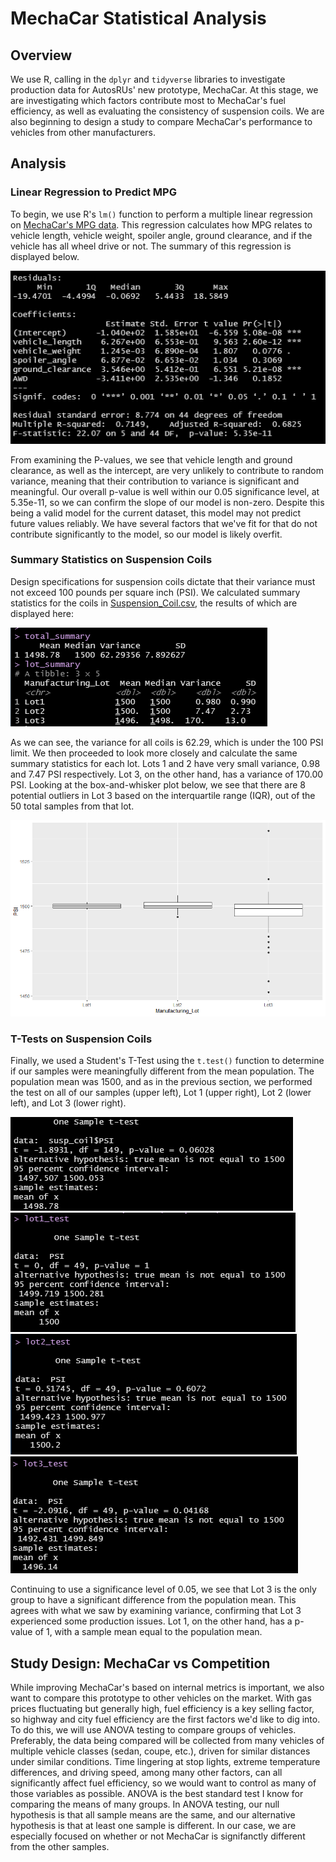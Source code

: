# MechaCar Statistical Analysis

## Overview
We use R, calling in the `dplyr` and `tidyverse` libraries to investigate production data for AutosRUs' new prototype, MechaCar. At this stage, we are investigating which factors contribute most to MechaCar's fuel efficiency, as well as evaluating the consistency of suspension coils.  We are also beginning to design a study to compare MechaCar's performance to vehicles from other manufacturers.

## Analysis
### Linear Regression to Predict MPG
<!-- 
    Which variables/coefficients provided a non-random amount of variance to the mpg values in the dataset?  vehicle length and ground clearance, as well as intercept
    Is the slope of the linear model considered to be zero? Why or why not? not 0, because p-value is vv small, so we can reject the null hypothesis
    Does this linear model predict mpg of MechaCar prototypes effectively? Why or why not?  nope, lack of significant factors (or abundance of insignificant factors) points to overfitting
-->
To begin, we use R's `lm()` function to perform a multiple linear regression on [MechaCar's MPG data](MechaCar_mpg.csv).  This regression calculates how MPG relates to vehicle length, vehicle weight, spoiler angle, ground clearance, and if the vehicle has all wheel drive or not.  The summary of this regression is displayed below.

![Linear regression model to predict mpg based on several other factors](Images/MPG_Lin_Regression.PNG)

From examining the P-values, we see that vehicle length and ground clearance, as well as the intercept, are very unlikely to contribute to random variance, meaning that their contribution to variance is significant and meaningful.  Our overall p-value is well within our 0.05 significance level, at 5.35e-11, so we can confirm the slope of our model is non-zero.  Despite this being a valid model for the current dataset, this model may not predict future values reliably.  We have several factors that we've fit for that do not contribute significantly to the model, so our model is likely overfit.

### Summary Statistics on Suspension Coils
<!-- 
The design specifications for the MechaCar suspension coils dictate that the variance of the suspension coils must not exceed 100 pounds per square inch. Does the current manufacturing data meet this design specification for all manufacturing lots in total and each lot individually? Why or why not?   Yes for most, no for Lot 3.  Variance, a calculated value, is wayyy too high, with a standard deviation of 13 (7 of 50 values are potential outliers based on IQR, potential manufacturing issues
-->
Design specifications for suspension coils dictate that their variance must not exceed 100 pounds per square inch (PSI).  We calculated summary statistics for the coils in [Suspension_Coil.csv](Suspension_Coil.csv), the results of which are displayed here:

![summary stats for all coils, and for each lot.  Includes mean, median, variance, and standard deviation](Images/coils_summary.PNG)

As we can see, the variance for all coils is 62.29, which is under the 100 PSI limit.  We then proceeded to look more closely and calculate the same summary statistics for each lot.  Lots 1 and 2 have very small variance, 0.98 and 7.47 PSI respectively.  Lot 3, on the other hand, has a variance of 170.00 PSI.  Looking at the box-and-whisker plot below, we see that there are 8 potential outliers in Lot 3 based on the interquartile range (IQR), out of the 50 total samples from that lot. 

![a box and whisker plot showing the distribution of PSI ratings by lot](Images/Coils_Box_and_Whisker.png)

### T-Tests on Suspension Coils
<!-- summarize your interpretation and findings for the t-test results. Include screenshots of the t-test to support your summary 
Only lot 3 has significant variation from average-->
Finally, we used a Student's T-Test using the `t.test()` function to determine if our samples were meaningfully different from the mean population.  The population mean was 1500, and as in the previous section, we performed the test on all of our samples (upper left), Lot 1 (upper right), Lot 2 (lower left), and Lot 3 (lower right). 

![the results of a t-test done on all suspension coils](Images/lot_ttest.PNG)
![the results of a t-test done on coils from lot 1](Images/lot1_test.PNG)
![the results of a t-test done on coils from lot 2](Images/lot2_test.PNG)
![the results of a t-test done on coils from lot 3](Images/lot3_test.PNG)

Continuing to use a significance level of 0.05, we see that Lot 3 is the only group to have a significant difference from the population mean.  This agrees with what we saw by examining variance, confirming that Lot 3 experienced some production issues.  Lot 1, on the other hand, has a p-value of 1, with a sample mean equal to the population mean.

## Study Design: MechaCar vs Competition
<!--     Write a short description of a statistical study that can quantify how the MechaCar performs against the competition. In your study design, think critically about what metrics would be of interest to a consumer: for a few examples, cost, city or highway fuel efficiency, horse power, maintenance cost, or safety rating.
    In your description, address the following questions:

    What metric or metrics are you going to test?  highway and city fuel efficiency
    What is the null hypothesis or alternative hypothesis?  null: no meaningful difference between MechaCar and Competition  alternative: significant difference between MechaCar and competition
    What statistical test would you use to test the hypothesis? And why?  either two sample t-test or ANOVA, depending on how many competitors we're comparing against
    What data is needed to run the statistical test?  fuel efficiencies from many vehicles (preferably of multiple vehicle classes/styles (ie sedan, coupe, etc)) from functionally similar trips (don't want huge variation in temperature, drive time, drive distance, etc)
-->
While improving MechaCar's based on internal metrics is important, we also want to compare this prototype to other vehicles on the market.  With gas prices fluctuating but generally high, fuel efficiency is a key selling factor, so highway and city fuel efficiency are the first factors we'd like to dig into.  To do this, we will use ANOVA testing to compare groups of vehicles.  Preferably, the data being compared will be collected from many vehicles of multiple vehicle classes (sedan, coupe, etc.), driven for similar distances under similar conditions.  Time lingering at stop lights, extreme temperature differences, and driving speed, among many other factors, can all significantly affect fuel efficiency, so we would want to control as many of those variables as possible.  ANOVA is the best standard test I know for comparing the means of many groups.  In ANOVA testing, our null hypothesis is that all sample means are the same, and our alternative hypothesis is that at least one sample is different.  In our case, we are especially focused on whether or not MechaCar is signifanctly different from the other samples.
